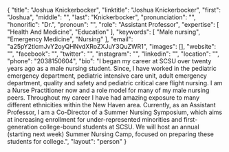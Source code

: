 {
  "title": "Joshua Knickerbocker",
  "linktitle": "Joshua Knickerbocker",
  "first": "Joshua",
  "middle": "",
  "last": "Knickerbocker",
  "pronunciation": "",
  "honorific": "Dr.",
  "pronoun": "",
  "role": "Assistant Professor",
  "expertise": [
    "Health And Medicine",
    "Education"
  ],
  "keywords": [
    "Male nursing",
    "Emergency Medicine",
    "Nursing"
  ],
  "email": "a25pY2tlcmJvY2oyQHNvdXRoZXJuY3QuZWR1",
  "images": [],
  "website": "",
  "facebook": "",
  "twitter": "",
  "instagram": "",
  "linkedin": "",
  "location": "",
  "phone": "2038150604",
  "bio": "I began my career at SCSU over twenty years ago as a male nursing student. Since, I have worked in the pediatric emergency department, pediatric intensive care unit, adult emergency department, quality and safety and pediatric critical care flight nursing. I am a Nurse Practitioner now and a role model for many of my male nursing peers. Throughout my career I have had amazing exposure to many different ethnicities within the New Haven area. Currently, as an Assistant Professor, I am a Co-Director of a Summer Nursing Symposium, which aims at increasing enrollment for under-represented minorities and first-generation college-bound students at SCSU. We will host an annual (starting next week) Summer Nursing Camp, focused on preparing these students for college.",
  "layout": "person"
}
